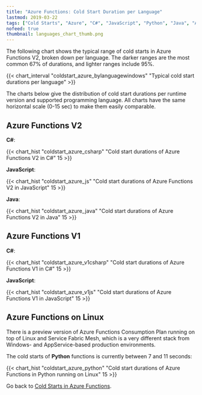 ```yaml
---
title: "Azure Functions: Cold Start Duration per Language"
lastmod: 2019-03-22
tags: ["Cold Starts", "Azure", "C#", "JavaScript", "Python", "Java", "Azure Functions"]
nofeed: true
thumbnail: languages_chart_thumb.png
---
```


The following chart shows the typical range of cold starts in Azure Functions V2, broken down per language. The darker ranges are the most common 67% of durations, and lighter ranges include 95%.

{{< chart_interval 
    "coldstart_azure_bylanguagewindows"
    "Typical cold start durations per language" >}}

The charts below give the distribution of cold start durations per runtime version and supported programming language. All charts have the same horizontal scale (0-15 sec) to make them easily comparable.

## Azure Functions V2

**C#**:

{{< chart_hist 
     "coldstart_azure_csharp" 
     "Cold start durations of Azure Functions V2 in C#" 
     15 >}}

**JavaScript**:

{{< chart_hist 
     "coldstart_azure_js" 
     "Cold start durations of Azure Functions V2 in JavaScript" 
     15 >}}

**Java**:

{{< chart_hist 
     "coldstart_azure_java" 
     "Cold start durations of Azure Functions V2 in Java" 
     15 >}}

## Azure Functions V1

**C#**:

{{< chart_hist 
     "coldstart_azure_v1csharp" 
     "Cold start durations of Azure Functions V1 in C#" 
     15 >}}

**JavaScript**:

{{< chart_hist 
     "coldstart_azure_v1js" 
     "Cold start durations of Azure Functions V1 in JavaScript" 
     15 >}}

## Azure Functions on Linux

There is a preview version of Azure Functions Consumption Plan running on top of Linux and Service Fabric Mesh, which is a very different stack from Windows- and AppService-based production environments.

The cold starts of **Python** functions is currently between 7 and 11 seconds:

{{< chart_hist 
     "coldstart_azure_python" 
     "Cold start durations of Azure Functions in Python running on Linux"
     15 >}}

Go back to [Cold Starts in Azure Functions](/serverless/coldstarts/azure/).